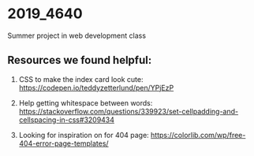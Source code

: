# 2019_4640
Summer project in web development class

## Resources we found helpful:
1. CSS to make the index card look cute:
https://codepen.io/teddyzetterlund/pen/YPjEzP

2. Help getting whitespace between words:
https://stackoverflow.com/questions/339923/set-cellpadding-and-cellspacing-in-css#3209434

3. Looking for inspiration on for 404 page:
https://colorlib.com/wp/free-404-error-page-templates/
